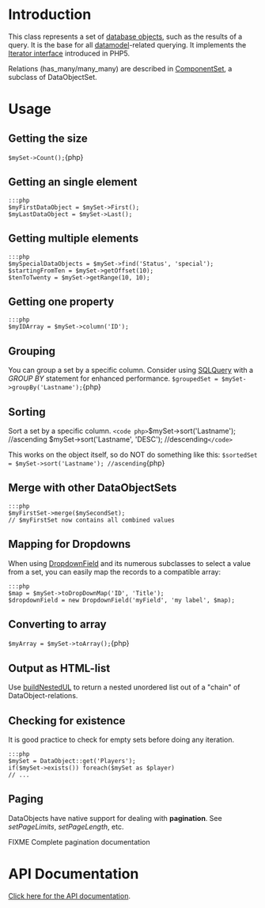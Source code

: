 # Introduction

This class represents a set of [database objects](dataobject), such as the results of a query. It is the base for all
[datamodel](datamodel)-related querying. It implements the [Iterator
interface](http://php.net/manual/en/language.oop5.iterations.php) introduced in PHP5.

Relations (has_many/many_many) are described in
[ComponentSet](http://api.silverstripe.org/trunk/sapphire/model/ComponentSet.html), a subclass of DataObjectSet.

# Usage

## Getting the size

`$mySet->Count();`{php}

## Getting an single element

	:::php
	$myFirstDataObject = $mySet->First();
	$myLastDataObject = $mySet->Last();


## Getting multiple elements

	:::php
	$mySpecialDataObjects = $mySet->find('Status', 'special');
	$startingFromTen = $mySet->getOffset(10);
	$tenToTwenty = $mySet->getRange(10, 10);


## Getting one property

	:::php
	$myIDArray = $mySet->column('ID');



## Grouping

You can group a set by a specific column. Consider using [SQLQuery](SQLQuery) with a *GROUP BY* statement for enhanced
performance.
`$groupedSet = $mySet->groupBy('Lastname');`{php}

## Sorting

Sort a set by a specific column. 
`<code php>`$mySet->sort('Lastname'); //ascending
$mySet->sort('Lastname', 'DESC'); //descending`</code>`

This works on the object itself, so do NOT do something like this:
`$sortedSet = $mySet->sort('Lastname'); //ascending`{php}

## Merge with other DataObjectSets

	:::php
	$myFirstSet->merge($mySecondSet);
	// $myFirstSet now contains all combined values


## Mapping for Dropdowns

When using [DropdownField](DropdownField) and its numerous subclasses to select a value from a set, you can easily map
the records to a compatible array:

	:::php
	$map = $mySet->toDropDownMap('ID', 'Title');
	$dropdownField = new DropdownField('myField', 'my label', $map);


## Converting to array

`$myArray = $mySet->toArray();`{php}

## Output as HTML-list

Use [buildNestedUL](http://doc.silverstripe.com/assets/classes/default/DataObjectSet.html#buildNestedUL) to return a
nested unordered list out of a "chain" of DataObject-relations.

## Checking for existence

It is good practice to check for empty sets before doing any iteration.

	:::php
	$mySet = DataObject::get('Players');
	if($mySet->exists()) foreach($mySet as $player)
	// ...



## Paging

DataObjects have native support for dealing with **pagination**.
See *setPageLimits*, *setPageLength*, etc.

FIXME Complete pagination documentation


# API Documentation

[Click here for the API documentation](http://api.silverstripe.org/trunk/sapphire/model/DataObjectSet.html).
